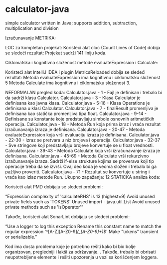 # calculator-java
simple calculator written in Java; supports addition, subtraction, multiplication and division


Izračunavanje METRIKA:

LOC za kompletan projekat:
Koristeći alat cloc (Count Lines of Code) dobija se sledeći rezultat:
Projekat sadrži 141 liniju koda.

Ciklomatska i kognitivna složenost metode evaluateExpression i Calculate:

Koristeći alat IntelliJ IDEA i plugin MetricsReloaded dobija se sledeći rezultat:
Metoda evaluateExpression ima kognitivnu i ciklomatsku složenost 5
Metoda Calculate ima kognitivnu i ciklomatsku složenost 3.

NEFORMALAN pregled koda:
Calculator.java - 1 - Fajl je definisan i trebalo bi da sadrži klasu Calculator.
Calculator.java - 3 - Klasa Calculator je definisana kao javna klasa.
Calculator.java - 5-16 - Klasa Operations je definisana u klasi Calculator.
Calculator.java - 7 - finalResult promenljiva je definisana kao statička promenljiva tipa float.
Calculator.java - 9-14 - Definisane su konstante koje predstavljaju simbole osnovnih aritmetičkih operacija.
Calculator.java - 18 - Metoda Run koja prima izraz i vraća rezultat izračunavanja izraza je definisana.
Calculator.java - 20-47 - Metoda evaluateExpression koja vrši evaluaciju izraza je definisana.
Calculator.java - 22-30 - Izraz se pretvara u niz brojeva i operacija.
Calculator.java - 32-37 - Sve stringove koji predstavljaju brojeve konvertuje se u float vrednosti.
Calculator.java - 39-43 - Metoda Calculate koja vrši izračunavanje izraza je definisana.
Calculator.java - 45-69 - Metoda Calculate vrši rekurzivno izračunavanje izraza. Sadrži if-else strukture kojima se proverava koji tip operacije treba da se izvrši. Ovaj deo koda je veoma složen i trebalo bi ga pažljivo proveriti.
Calculator.java - 71 - Rezultat se konvertuje u string i vraća kao izlaz metode Run.
Ukupno zapažanja: 12
STATICKA analiza koda:

Koristeći alat PMD dobijaju se sledeći problemi:

“Expression complexity of 'calculateRHS' is 13 (highest=9)
Avoid unused private fields such as 'TOKENS'
Unused import - java.util.List
Avoid unused private methods such as 'isOperator'”

Takođe, koristeći alat SonarLint dobijaju se sledeći problemi:

“Use a logger to log this exception
Rename this constant name to match the regular expression '^[A-Z][A-Z0-9]*(_[A-Z0-9]+)*$'
Make "tokens" transient or serializable.”

Kod ima dosta problema koje je potrebno rešiti kako bi bio bolje organizovan, pregledniji i lakši za održavanje. . Takođe, trebalo bi obrisati neupotrebljene elemente i rešiti upozorenja u vezi sa korišćenjem loggera. 
